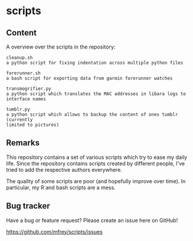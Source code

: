 scripts
=======
Content
-------
A overview over the scripts in the repository:

	cleanup.sh
	a python script for fixing indentation across multiple python files
	
	forerunner.sh
	a bash script for exporting data from garmin forerunner watches

	transmogrifier.py
	a python script which translates the MAC addresses in libara logs to interface names
	
	tumblr.py
	a python script which allows to backup the content of ones tumblr (currently 
	limited to pictures)
	
	
Remarks
-------
This repository contains a set of various scripts which try to ease my
daily life. Since the repository contains scripts created by different
people, I've tried to add the respective authors everywhere.

The quality of some scripts are poor (and hopefully improve over time).
In particular, my R and bash scripts are a mess. 


Bug tracker
-----------
Have a bug or feature request? Please create an issue here on GitHub!

https://github.com/mfrey/scripts/issues
